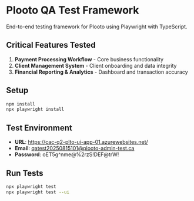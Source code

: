 # Plooto QA Test Framework

End-to-end testing framework for Plooto using Playwright with TypeScript.

## Critical Features Tested

1. **Payment Processing Workflow** - Core business functionality
2. **Client Management System** - Client onboarding and data integrity  
3. **Financial Reporting & Analytics** - Dashboard and transaction accuracy

## Setup

```bash
npm install
npx playwright install
```

## Test Environment
- **URL**: https://cac-q2-plto-ui-app-01.azurewebsites.net/
- **Email**: qatest20250815101@plooto-admin-test.ca
- **Password**: oET5g^nme@%2rzS!DEF@trW!

## Run Tests

```bash
npx playwright test
npx playwright test --ui
```

